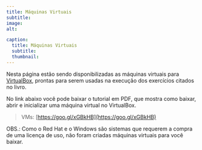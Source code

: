 ```yaml
---
title: Máquinas Virtuais
subtitle:
image:
alt:

caption:
  title: Máquinas Virtuais
  subtitle:
  thumbnail:
---
```


Nesta página estão sendo disponibilizadas as máquinas virtuais para [VirtualBox](https://www.virtualbox.org/), prontas para serem usadas na execução dos exercícios citados no livro.

No link abaixo você pode baixar o tutorial em PDF, que mostra como baixar, abrir e inicializar uma máquina virtual no VirtualBox.

> VMs: [https://goo.gl/xGBkHB](https://goo.gl/xGBkHB)

OBS.: Como o Red Hat e o Windows são sistemas que requerem a compra de uma licença de uso, não foram criadas máquinas virtuais para você baixar.
